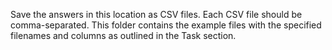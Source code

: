 Save the answers in this location as CSV files. Each CSV file should be comma-separated. This folder contains the example files with the specified filenames and columns as outlined in the Task section.

